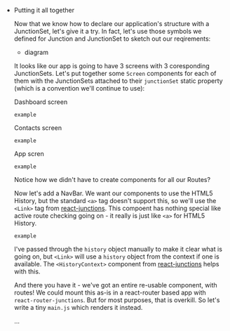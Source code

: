   - Putting it all together

    Now that we know how to declare our application's structure with a JunctionSet, let's give it a try. In fact, let's use those symbols we defined for Junction and JunctionSet to sketch out our reqirements:

    * diagram

    It looks like our app is going to have 3 screens with 3 coresponding JunctionSets. Let's put together some `Screen` components for each of them with the JunctionSets attached to their `junctionSet` static property (which is a convention we'll continue to use):

    Dashboard screen
    ```
    example
    ```

    Contacts screen
    ```
    example
    ```

    App scren
    ```
    example
    ```

    Notice how we didn't have to create components for all our Routes?

    Now let's add a NavBar. We want our components to use the HTML5 History, but the standard `<a>` tag doesn't support this, so we'll use the `<Link>` tag from [react-junctions](). This compoent has nothing special like active route checking going on - it really is just like `<a>` for HTML5 History.

    ```
    example
    ```

    I've passed through the `history` object manually to make it clear what is going on, but `<Link>` will use a `history` object from the context if one is available. The `<HistoryContext>` component from [react-junctions]() helps with this.

    And there you have it - we've got an entire re-usable component, with routes! We could mount this as-is in a react-router based app with `react-router-junctions`. But for most purposes, that is overkill. So let's write a tiny `main.js` which renders it instead.

    ...






